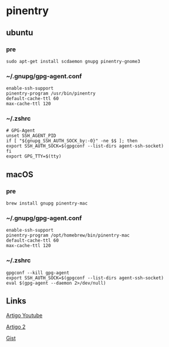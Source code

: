 # pinentry


## ubuntu

### pre

    sudo apt-get install scdaemon gnupg pinentry-gnome3

### ~/.gnupg/gpg-agent.conf

    enable-ssh-support
    pinentry-program /usr/bin/pinentry
    default-cache-ttl 60
    max-cache-ttl 120

### ~/.zshrc
    # GPG-Agent
    unset SSH_AGENT_PID
    if [ "${gnupg_SSH_AUTH_SOCK_by:-0}" -ne $$ ]; then
    export SSH_AUTH_SOCK=$(gpgconf --list-dirs agent-ssh-socket)
    fi
    export GPG_TTY=$(tty)

## macOS

### pre

    brew install gnupg pinentry-mac

### ~/.gnupg/gpg-agent.conf

    enable-ssh-support
    pinentry-program /opt/homebrew/bin/pinentry-mac
    default-cache-ttl 60
    max-cache-ttl 120

### ~/.zshrc

    gpgconf --kill gpg-agent
    export SSH_AUTH_SOCK=$(gpgconf --list-dirs agent-ssh-socket)
    eval $(gpg-agent --daemon 2>/dev/null)

## Links

[Artigo Youtube](https://www.youtube.com/watch?v=4298jmhR0cs)

[Artigo 2](https://opensource.com/article/19/4/gpg-subkeys-ssh)

[Gist](https://gist.github.com/caiodelgadonew/0c1c87244735aa16579e0b778c9724d6)
